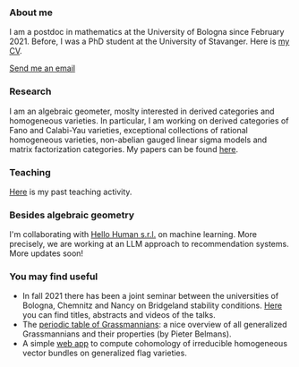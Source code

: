 
### About me

I am a postdoc in mathematics at the University of Bologna since February 2021. Before, I was a PhD student at the University of Stavanger. Here is [my CV](https://marcorampazzo.github.io/CV_Sep_2023.pdf).

[Send me an email](mailto:marco.rampazzo3@unibo.it)

### Research

I am an algebraic geometer, moslty interested in derived categories and homogeneous varieties. In particular, I am working on derived categories of Fano and Calabi-Yau varieties, exceptional collections of rational homogeneous varieties, non-abelian gauged linear sigma models and matrix factorization categories. My papers can be found [here](https://marcorampazzo.github.io/papers).

### Teaching

[Here](https://marcorampazzo.github.io/CV_Jan_2023.pdf) is my past teaching activity.

### Besides algebraic geometry
I'm collaborating with [Hello Human s.r.l.](https://www.hellohuman.it) on machine learning. More precisely, we are working at an LLM approach to recommendation systems. More updates soon!

### You may find useful

* In fall 2021 there has been a joint seminar between the universities of Bologna, Chemnitz and Nancy on Bridgeland stability conditions. [Here](https://marcorampazzo.github.io/bridgeland) you can find titles, abstracts and videos of the talks.
* The [periodic table of Grassmannians](https://www.grassmannian.info): a nice overview of all generalized Grassmannians and their properties (by Pieter Belmans).
* A simple [web app](https://marcorampazzo.pythonanywhere.com/) to compute cohomology of irreducible homogeneous vector bundles on generalized flag varieties.
